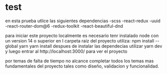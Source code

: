 # test
en esta prueba utlice las siguientes dependencias 
-scss
-react-redux
-uuid
-react-router-dom@6
-redux-toolkit
-react-beautiful-dnd


para iniciar este proyecto localmente es necesario tenr instalado node con un version 14 o superior 
en l carpeta raiz del proyecto utiliza:
npm install --global yarn
yarn install
despues de instalar las dependecias utilizar
yarn dev 
y luego entrar al http://localhost:3000/ para ver el proyecto 

por temas de falta de  tiempo no alcance completar  todos los temas mas fundamentales del proyecto tales como diseño, validacion y funcionalidad.
